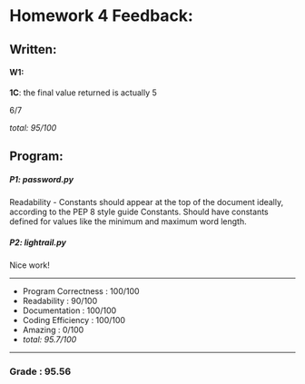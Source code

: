 # Homework 4 Feedback:

## Written:
#### W1:
__1C__: the final value returned is actually 5

6/7

_total: 95/100_

## Program:
##### P1: password.py
Readability - Constants should appear at the top of the document ideally, according to the PEP 8 style guide
Constants. Should have constants defined for values like the minimum and maximum word length.

##### P2: lightrail.py
Nice work!


---
- Program Correctness : 100/100
- Readability : 90/100
- Documentation : 100/100
- Coding Efficiency : 100/100
- Amazing : 0/100
- _total: 95.7/100_

---
### Grade : 95.56
